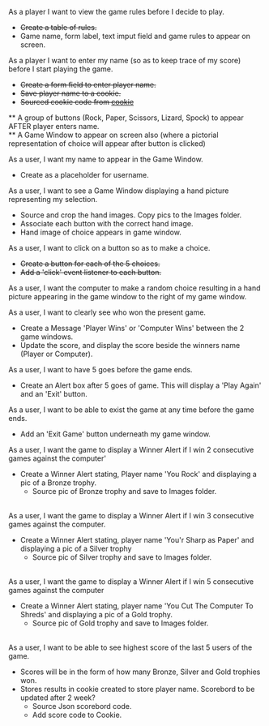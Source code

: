 As a player I want to view the game rules before I decide to play.
- ~~Create a table of rules.~~
- Game name, form label, text imput field and game rules to appear on screen.
     <br>

As a player I want to enter my name (so as to keep trace of my score) before I start playing the game.
- ~~Create a form field to enter player name.~~
- ~~Save player name to a cookie.~~
- ~~Sourced cookie code from [cookie](http://w3schools.com)~~

** A group of buttons (Rock, Paper, Scissors, Lizard, Spock) to appear AFTER player enters name.  
** A Game Window to appear on screen also (where a pictorial representation of choice will appear after   button is clicked)
     <br>

As a user, I want my name to appear in the Game Window.
- Create <span> as a placeholder for username.
     <br/>

As a user, I want to see a Game Window displaying a hand picture representing my selection.
- Source and crop the hand images. Copy pics to the Images folder.
- Associate each button with the correct hand image.
- Hand image of choice appears in game window.
     <br>
 

As a user, I want to click on a button so as to make a choice.
- ~~Create a button for each of the 5 choices.~~
- ~~Add a 'click' event listener to each button.~~
     <br/>

As a user, I want the computer to make a random choice resulting in a hand picture appearing in the game window to the right of my game window.
        <br/>
   
As a user, I want to clearly see who won the present game.
- Create a Message 'Player Wins' or 'Computer Wins' between the 2 game windows.
- Update the score, and display the score beside the winners name (Player or Computer).
     <br>

As a user, I want to have 5 goes before the game ends.
- Create an Alert box after 5 goes of game. This will display a 'Play Again' and an 'Exit' button.
         <br/>

As a user, I want to be able to exist the game at any time before the game ends.
- Add an 'Exit Game' button underneath my game window.
        <br/>

As a user, I want the game to display a Winner Alert if I win 2 consecutive games against the computer'
- Create a Winner Alert stating, Player name 'You Rock' and displaying a pic of a Bronze trophy.
    - Source pic of Bronze trophy and save to Images folder.
    <br>

As a user, I want the game to display a Winner Alert if I win 3 consecutive games against the computer.
- Create a Winner Alert stating, player name 'You'r Sharp as Paper' and displaying a pic of a Silver trophy
     - Source pic of Silver trophy and save to Images folder.
     <br/>

As a user, I want the game to display a Winner Alert if I win 5 consecutive games against the computer
- Create a Winner Alert stating, player name 'You Cut The Computer To Shreds' and displaying a pic of a Gold trophy.
     -  Source pic of Gold trophy and save to Images folder.
     <br/>

As a user, I want to be able to see highest score of the last 5 users of the game.
- Scores will be in the form of how many Bronze, Silver and Gold trophies won.
- Stores results in cookie created to store player name. Scorebord to be updated after 2 week?
     - Source Json scorebord code.
     - Add score code to Cookie.
